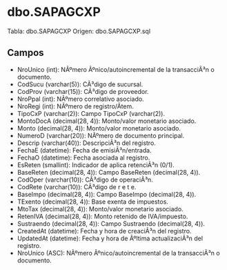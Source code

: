 ﻿# dbo.SAPAGCXP

Tabla: dbo.SAPAGCXP
Origen: dbo.SAPAGCXP.sql

## Campos

- NroUnico (int): NÃºmero Ãºnico/autoincremental de la transacciÃ³n o documento.
- CodSucu (varchar(5)): CÃ³digo de sucursal.
- CodProv (varchar(15)): CÃ³digo de proveedor.
- NroPpal (int): NÃºmero correlativo asociado.
- NroRegi (int): NÃºmero de registro/Ã­tem.
- TipoCxP (varchar(2)): Campo TipoCxP (varchar(2)).
- MontoDocA (decimal(28, 4)): Monto/valor monetario asociado.
- Monto (decimal(28, 4)): Monto/valor monetario asociado.
- NumeroD (varchar(20)): NÃºmero de documento principal.
- Descrip (varchar(40)): DescripciÃ³n del registro.
- FechaE (datetime): Fecha de emisiÃ³n/entrada.
- FechaO (datetime): Fecha asociada al registro.
- EsReten (smallint): Indicador de aplica retenciÃ³n (0/1).
- BaseReten (decimal(28, 4)): Campo BaseReten (decimal(28, 4)).
- CodOper (varchar(10)): CÃ³digo de operaciÃ³n.
- CodRete (varchar(10)): CÃ³digo de r e t e.
- BaseImpo (decimal(28, 4)): Campo BaseImpo (decimal(28, 4)).
- TExento (decimal(28, 4)): Base exenta de impuestos.
- MtoTax (decimal(28, 4)): Monto/valor monetario asociado.
- RetenIVA (decimal(28, 4)): Monto retenido de IVA/impuesto.
- Sustraendo (decimal(28, 4)): Campo Sustraendo (decimal(28, 4)).
- CreatedAt (datetime): Fecha y hora de creaciÃ³n del registro.
- UpdatedAt (datetime): Fecha y hora de Ãºltima actualizaciÃ³n del registro.
- NroUnico (ASC): NÃºmero Ãºnico/autoincremental de la transacciÃ³n o documento.

